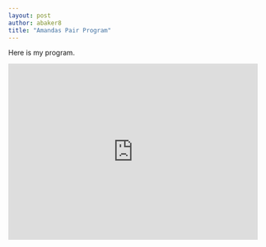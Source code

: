 ```yaml
--- 
layout: post
author: abaker8
title: "Amandas Pair Program"
---
```


Here is my program. 
<iframe src="https://trinket.io/embed/python3/3c42b7e687" width="100%" height="356" frameborder="0" 



So for this code, I struggled in two ways. 1. After going back to my code later in the day, it made me enter the word three times before giving a response. I wish I had more time to step away to look it over. Secondly I was wondering how this could work with a word such as running? The infinitive of the word would be run not runn, but that would be removing the ING. What can one do to ensure you can get the correct root workd reardless of the stem. 
